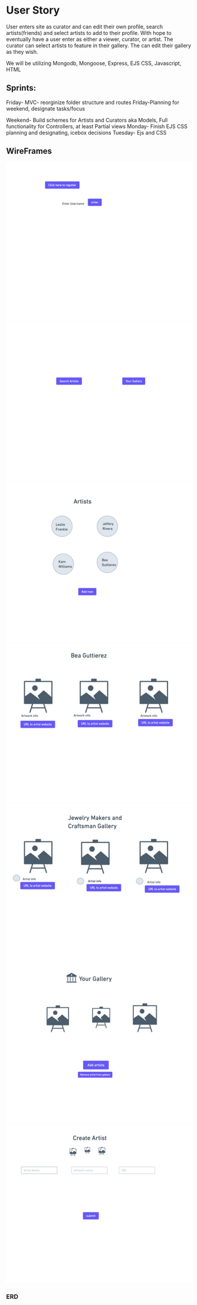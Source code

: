# User Story

User enters site as curator and can edit their own profile, search artists(friends) and select artists to add to their profile. With hope to eventually have a user enter as either a viewer, curator, or artist. The curator can select artists to feature in their
gallery. The can edit their gallery as they wish.

We will be utilizing Mongodb, Mongoose, Express, EJS CSS, Javascript, HTML

## Sprints:

Friday- MVC- reorginize folder structure and routes
Friday-Planning for weekend, designate tasks/focus

Weekend- Build schemes for Artists and Curators aka Models, Full functionality for Controllers, at least Partial views
Monday- Finish EJS CSS planning and designating, icebox decisions
Tuesday- Ejs and CSS

## WireFrames

![Log in](design/Window1.png)
![Search or Gallery](design/Window2.png)
![Artist index](design/Window3.png)
![Artist Show Page](design/Window4.png)
![Gallery version1](design/Window5.png)
![Gallery version2](design/Window6.png)
![Create artist](design/Window7.png)

### ERD
